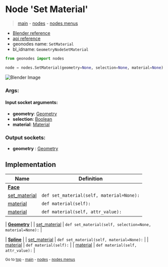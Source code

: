 # Node 'Set Material'

> [main](../structure.md) - [nodes](nodes.md) - [nodes menus](nodes_menus.md)

- [Blender reference](https://docs.blender.org/manual/en/latest/modeling/geometry_nodes/material/set_material.html)
- [api reference](https://docs.blender.org/api/current/bpy.types.GeometryNodeSetMaterial.html)
- geonodes name: `SetMaterial`
- bl_idname: `GeometryNodeSetMaterial`

```python
from geonodes import nodes

node = nodes.SetMaterial(geometry=None, selection=None, material=None)
```

![Blender Image](https://docs.blender.org/manual/en/latest/_images/node-types_GeometryNodeSetMaterial.webp)

### Args:

#### Input socket arguments:

- **geometry**: [Geometry](Geometry.md)
- **selection**: [Boolean](Boolean.md)
- **material**: [Material](Material.md)

### Output sockets:

- **geometry** : [Geometry](Geometry.md)

## Implementation

| Name | Definition |
|------|------------|
| **[Face](Face.md)** |
| [set_material](Face.md#set_material) | `def set_material(self, material=None):` |
| [material](Face.md#material-property) | `def material(self):` |
| [material](Face.md#material) | `def material(self, attr_value):` |

| **[Geometry](Geometry.md)** |
| [set_material](Geometry.md#set_material) | `def set_material(self, selection=None, material=None):` |

| **[Spline](Spline.md)** |
| [set_material](Spline.md#set_material) | `def set_material(self, material=None):` |
| [material](Spline.md#material-property) | `def material(self):` |
| [material](Spline.md#material) | `def material(self, attr_value):` |

<sub>Go to [top](#node-Set-Material) - [main](../structure.md) - [nodes](nodes.md) - [nodes menus](nodes_menus.md)</sub>

